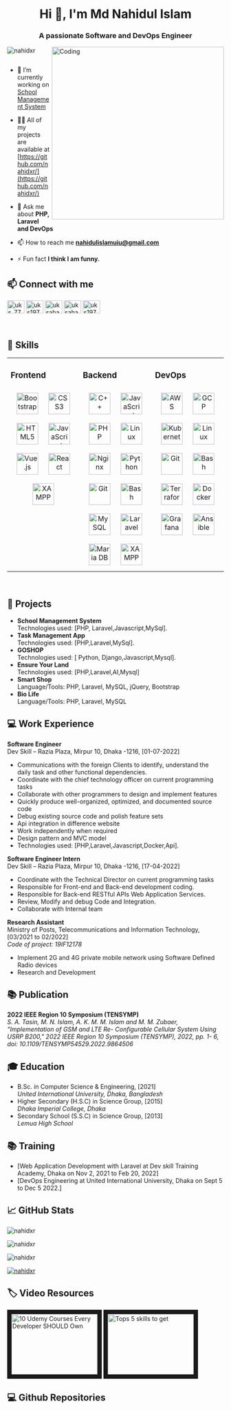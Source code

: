 <h1 align="center">Hi 👋, I'm Md Nahidul Islam</h1>
<h3 align="center">A passionate Software and DevOps Engineer</h3>
<img align="right" alt="Coding" width="400" src="https://cdn.dribbble.com/users/1162077/screenshots/3848914/programmer.gif">

<p align="left"> <img src="https://komarev.com/ghpvc/?username=nahidxr&label=Profile%20views&color=0e75b6&style=flat" alt="nahidxr" /> </p>

<p align="left"> <a href="https://twitter.com/" target="blank"><img src="https://img.shields.io/twitter/follow/?logo=twitter&style=for-the-badge" alt="" /></a> </p>

- 🔭 I’m currently working on [School Management System](https://github.com/nahidxr/Laravel-SchoolMangementSystem.git)

- 👨‍💻 All of my projects are available at [https://github.com/nahidxr/](https://github.com/nahidxr/)

- 💬 Ask me about **PHP, Laravel and DevOps**

- 📫 How to reach me **nahidulislamuiu@gmail.com**

- ⚡ Fun fact **I think I am funny.**



## 📫 Connect with me
<p align="left">
<a href="https://twitter.com/uks_77" target="blank"><img align="center" src="https://raw.githubusercontent.com/rahuldkjain/github-profile-readme-generator/master/src/images/icons/Social/twitter.svg" alt="uks_77" height="30" width="40" /></a>
<a href="https://linkedin.com/in/uks1977" target="blank"><img align="center" src="https://raw.githubusercontent.com/rahuldkjain/github-profile-readme-generator/master/src/images/icons/Social/linked-in-alt.svg" alt="uks1977" height="30" width="40" /></a>
<a href="https://fb.com/uksaha" target="blank"><img align="center" src="https://raw.githubusercontent.com/rahuldkjain/github-profile-readme-generator/master/src/images/icons/Social/facebook.svg" alt="uksaha" height="30" width="40" /></a>
<a href="https://instagram.com/uksaha" target="blank"><img align="center" src="https://raw.githubusercontent.com/rahuldkjain/github-profile-readme-generator/master/src/images/icons/Social/instagram.svg" alt="uksaha" height="30" width="40" /></a>
<a href="https://www.youtube.com/c/uks1977" target="blank"><img align="center" src="https://raw.githubusercontent.com/rahuldkjain/github-profile-readme-generator/master/src/images/icons/Social/youtube.svg" alt="uks1977" height="30" width="40" /></a>
</p><br/>



## 🚀 Skills
<table><tr><td valign="top" width="33%">



### Frontend  
<div align="center">  
<a href="https://getbootstrap.com/docs/3.4/javascript/" target="_blank"><img style="margin: 10px" src="https://profilinator.rishav.dev/skills-assets/bootstrap-plain.svg" alt="Bootstrap" height="50" /></a>  
<a href="https://www.w3schools.com/css/" target="_blank"><img style="margin: 10px" src="https://profilinator.rishav.dev/skills-assets/css3-original-wordmark.svg" alt="CSS3" height="50" /></a>  
<a href="https://en.wikipedia.org/wiki/HTML5" target="_blank"><img style="margin: 10px" src="https://profilinator.rishav.dev/skills-assets/html5-original-wordmark.svg" alt="HTML5" height="50" /></a>  
<a href="https://www.javascript.com/" target="_blank"><img style="margin: 10px" src="https://profilinator.rishav.dev/skills-assets/javascript-original.svg" alt="JavaScript" height="50" /></a>  
<a href="https://vuejs.org/" target="_blank"><img style="margin: 10px" src="https://profilinator.rishav.dev/skills-assets/vuejs-original-wordmark.svg" alt="Vue.js" height="50" /></a>  
<a href="https://reactjs.org/" target="_blank"><img style="margin: 10px" src="https://profilinator.rishav.dev/skills-assets/react-original-wordmark.svg" alt="React" height="50" /></a>  
<a href="https://www.apachefriends.org/" target="_blank"><img style="margin: 10px" src="https://profilinator.rishav.dev/skills-assets/xampp.png" alt="XAMPP" height="50" /></a>  
</div>

</td><td valign="top" width="33%">



### Backend  
<div align="center">  
<a href="https://www.cplusplus.com/" target="_blank"><img style="margin: 10px" src="https://profilinator.rishav.dev/skills-assets/cplusplus-original.svg" alt="C++" height="50" /></a>  
<a href="https://www.javascript.com/" target="_blank"><img style="margin: 10px" src="https://profilinator.rishav.dev/skills-assets/javascript-original.svg" alt="JavaScript" height="50" /></a>  
<a href="https://www.php.net/" target="_blank"><img style="margin: 10px" src="https://profilinator.rishav.dev/skills-assets/php-original.svg" alt="PHP" height="50" /></a>  
<a href="https://www.linux.org/" target="_blank"><img style="margin: 10px" src="https://profilinator.rishav.dev/skills-assets/linux-original.svg" alt="Linux" height="50" /></a>  
<a href="https://www.nginx.com/" target="_blank"><img style="margin: 10px" src="https://profilinator.rishav.dev/skills-assets/nginx-original.svg" alt="Nginx" height="50" /></a>  
<a href="https://www.python.org/" target="_blank"><img style="margin: 10px" src="https://profilinator.rishav.dev/skills-assets/python-original.svg" alt="Python" height="50" /></a>  
<a href="https://github.com/" target="_blank"><img style="margin: 10px" src="https://profilinator.rishav.dev/skills-assets/git-scm-icon.svg" alt="Git" height="50" /></a>  
<a href="https://www.gnu.org/software/bash/" target="_blank"><img style="margin: 10px" src="https://profilinator.rishav.dev/skills-assets/gnu_bash-icon.svg" alt="Bash" height="50" /></a>  
<a href="https://www.mysql.com/" target="_blank"><img style="margin: 10px" src="https://profilinator.rishav.dev/skills-assets/mysql-original-wordmark.svg" alt="MySQL" height="50" /></a>  
<a href="https://laravel.com/" target="_blank"><img style="margin: 10px" src="https://profilinator.rishav.dev/skills-assets/laravel-plain-wordmark.svg" alt="Laravel" height="50" /></a>  
<a href="https://mariadb.org/" target="_blank"><img style="margin: 10px" src="https://profilinator.rishav.dev/skills-assets/mariadb.png" alt="Maria DB" height="50" /></a>  
<a href="https://www.apachefriends.org/" target="_blank"><img style="margin: 10px" src="https://profilinator.rishav.dev/skills-assets/xampp.png" alt="XAMPP" height="50" /></a>  
</div>

</td><td valign="top" width="33%">



### DevOps  
<div align="center">  
<a href="https://aws.amazon.com/" target="_blank"><img style="margin: 10px" src="https://profilinator.rishav.dev/skills-assets/amazonwebservices-original-wordmark.svg" alt="AWS" height="50" /></a>  
<a href="https://cloud.google.com/" target="_blank"><img style="margin: 10px" src="https://profilinator.rishav.dev/skills-assets/google_cloud-icon.svg" alt="GCP" height="50" /></a>  
<a href="https://kubernetes.io/" target="_blank"><img style="margin: 10px" src="https://profilinator.rishav.dev/skills-assets/kubernetes-icon.svg" alt="Kubernetes" height="50" /></a>  
<a href="https://www.linux.org/" target="_blank"><img style="margin: 10px" src="https://profilinator.rishav.dev/skills-assets/linux-original.svg" alt="Linux" height="50" /></a>  
<a href="https://github.com/" target="_blank"><img style="margin: 10px" src="https://profilinator.rishav.dev/skills-assets/git-scm-icon.svg" alt="Git" height="50" /></a>  
<a href="https://www.gnu.org/software/bash/" target="_blank"><img style="margin: 10px" src="https://profilinator.rishav.dev/skills-assets/gnu_bash-icon.svg" alt="Bash" height="50" /></a>  
<a href="https://www.terraform.io/" target="_blank"><img style="margin: 10px" src="https://profilinator.rishav.dev/skills-assets/terraformio-icon.svg" alt="Terraform" height="50" /></a>  
<a href="https://www.docker.com/" target="_blank"><img style="margin: 10px" src="https://profilinator.rishav.dev/skills-assets/docker-original-wordmark.svg" alt="Docker" height="50" /></a>  
<a href="https://grafana.com/" target="_blank"><img style="margin: 10px" src="https://profilinator.rishav.dev/skills-assets/grafana.png" alt="Grafana" height="50" /></a>  
<a href="https://www.ansible.com/" target="_blank"><img style="margin: 10px" src="https://profilinator.rishav.dev/skills-assets/ansible.png" alt="Ansible" height="50" /></a>  
</div>

</td></tr></table>  

<br/>  


## 🌟 Projects

- **School Management System**<br/>
Technologies used: [PHP, Laravel,Javascript,MySql].<br/>
- **Task Management App**<br/>
Technologies used: [PHP,Laravel,MySql].<br/>
- **GOSHOP**<br/>
Technologies used: [ Python, Django,Javascript,Mysql].<br/>
- **Ensure Your Land**<br/>
Technologies used: [PHP,Laravel,AI,Mysql]<br/>
- **Smart Shop**<br/>
Language/Tools: PHP, Laravel, MySQL, jQuery, Bootstrap<br/>
- **Bio Life**<br/>
Language/Tools: PHP, Laravel, MySQL



## 💻 Work Experience
**Software Engineer**<br/>
 Dev Skill – Razia Plaza, Mirpur 10, Dhaka -1216, [01-07-2022]<br />
 - Communications with the foreign Clients to identify, understand the daily task and other functional dependencies.<br />
 - Coordinate with the chief technology officer on current programming tasks<br />
 - Collaborate with other programmers to design and implement features<br />
 - Quickly produce well-organized, optimized, and documented source code<br />
 - Debug existing source code and polish feature sets<br />
 - Api integration in difference website<br />
 - Work independently when required<br />
 - Design pattern and MVC model <br>
 - Technologies used: [PHP,Laravel,Javascript,Docker,Api].<br />
 
 **Software Engineer Intern**<br/>
 Dev Skill – Razia Plaza, Mirpur 10, Dhaka -1216,  [17-04-2022]<br />
 - Coordinate with the Technical Director on current programming tasks<br />
 - Responsible for Front-end and Back-end development coding.<br />
 - Responsible for Back-end RESTful APIs Web Application Services.<br />
 - Review, Modify and debug Code and Integration.<br />
 - Collaborate with Internal team<br />
 
**Research Assistant**<br/>
Ministry of Posts, Telecommunications and Information Technology, [03/2021 to 02/2022]<br/>
_Code of project: 19IF12178_<br/>
 - Implement 2G and 4G private mobile network using Software Defined Radio devices
 - Research and Development

## 📚 Publication
**2022 IEEE Region 10 Symposium (TENSYMP)**<br/>
_S. A. Tasin, M. N. Islam, A. K. M. M. Islam and M. M. Zubaer, "Implementation of GSM and LTE Re-
Configurable Cellular System Using USRP B200," 2022 IEEE Region 10 Symposium (TENSYMP), 2022, pp. 1-
6, doi: 10.1109/TENSYMP54529.2022.9864506_


## 🎓 Education
- B.Sc. in Computer Science & Engineering, [2021]<br/>
  _United International University, Dhaka, Bangladesh_<br/>
- Higher Secondary (H.S.C) in Science Group, [2015]<br/>
  _Dhaka Imperial College, Dhaka_<br/>
 - Secondary School (S.S.C) in Science Group, [2013]<br/>
  _Lemua High School_

## 📚 Training
- [Web Application Development with Laravel at Dev skill Training Academy, Dhaka on Nov 2,
2021 to Feb 20, 2022]
- [DevOps Engineering at United International University, Dhaka on Sept 5 to Dec 5 2022.]


## 📈 GitHub Stats
<p align="left"> <img src="https://komarev.com/ghpvc/?username=nahidxr&label=Profile%20views&color=0e75b6&style=flat" alt="nahidxr" /> </p>
<p><img align="center" src="https://github-readme-stats.vercel.app/api?username=nahidxr&show_icons=true&locale=en" alt="nahidxr" /></p>
<p><img align="center" src="https://github-readme-streak-stats.herokuapp.com/?user=nahidxr&" alt="nahidxr" /></p>
<p align="left"> <a href="https://github.com/ryo-ma/github-profile-trophy"><img src="https://github-profile-trophy.vercel.app/?username=nahidxr" alt="nahidxr" /></a> </p>

## 🏷️ Video Resources
<a href="http://www.youtube.com/watch?feature=player_embedded&v=hexfXc7-SsU" target="_blank"><img src="http://img.youtube.com/vi/hexfXc7-SsU/0.jpg" alt="10 Udemy Courses Every Developer SHOULD Own" width="200" height="140" border="10" /></a>   <a href="http://www.youtube.com/watch?feature=player_embedded&v=-OAa9k0zCDg" target="_blank"><img src="http://img.youtube.com/vi/-OAa9k0zCDg/0.jpg" alt="Tops 5 skills to get" width="200" height="140" border="10" /></a>

## 💻 Github Repositories

